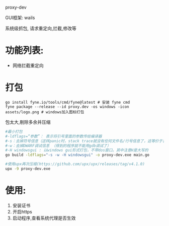 proxy-dev

GUI框架: wails

系统级抓包, 请求重定向,拦截,修改等

# 功能列表:

- 网络拦截重定向

# 打包

```shell
go install fyne.io/tools/cmd/fyne@latest # 安装 fyne cmd
fyne package --release --id proxy.dev -os windows -icon assets/logo.png # windows加入图标打包
```

包太大,剔除多余并压缩

```bash
#最小打包
#-ldflags=“参数”： 表示将引号里面的参数传给编译器
#-s：去掉符号信息（这样panic时，stack trace就没有任何文件名/行号信息了，这等价于普通C/C+=程序被strip的效果）
#-w：去掉DWARF调试信息 （得到的程序就不能用gdb调试了）
#-H windowsgui : 以windows gui形式打包，不带dos窗口。其中注意H是大写的
go build -ldflags="-s -w -H windowsgui" -o proxy-dev.exe main.go 

#使用upx再次压缩(https://github.com/upx/upx/releases/tag/v4.1.0)
upx -9 proxy-dev.exe
```

# 使用:

1. 安装证书
2. 开启https
3. 启动程序,查看系统代理是否生效
